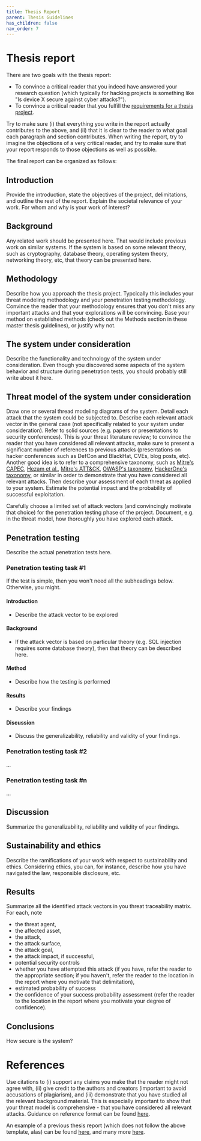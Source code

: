 ```yaml
---
title: Thesis Report
parent: Thesis Guidelines
has_children: false
nav_order: 7
---
```


# Thesis report

There are two goals with the thesis report: 
- To convince a critical reader that you indeed have answered your research question (which typically for hacking projects is something like "Is device X secure against cyber attacks?").
- To convince a critical reader that you fulfill the [requirements for a thesis project](https://intra.kth.se/polopoly_fs/1.661631.1565014876!/Comprehensive%20guidelines%20for%20degree%20project%20courses%2C%20common%20goals%20and%20assessment%20criteria%20%28applies%20from%2001.07.2015%29.pdf).

Try to make sure (i) that everything you write in the report actually contributes to the above, and (ii) that it is clear to the reader to what goal each paragraph and section contributes. When writing the report, try to imagine the objections of a very critical reader, and try to make sure that your report responds to those objections as well as possible.

The final report can be organized as follows:

## Introduction
Provide the introduction, state the objectives of the project, delimitations, and outline the rest of the report. Explain the societal relevance of your work. For whom and why is your work of interest?

## Background
Any related work should be presented here. That would include previous work on similar systems. If the system is based on some relevant theory, such as cryptography, database theory, operating system theory, networking theory, etc, that theory can be presented here. 

## Methodology
Describe how you approach the thesis project. Typcically this includes your threat modeling methodology and your penetration testing methodology. Convince the reader that your methodology ensures that you don't miss any important attacks and that your explorations will be convincing. Base your method on established methods (check out the Methods section in these master thesis guidelines), or justify why not.

## The system under consideration
Describe the functionality and technology of the system under consideration. Even though you discovered some aspects of the system behavior and structure during penetration tests, you should probably still write about it here. 

## Threat model of the system under consideration
Draw one or several thread modeling diagrams of the system. Detail each attack that the system could be subjected to. Describe each relevant attack vector in the general case (not specifically related to your system under consideration). Refer to solid sources (e.g. papers or presentations to security conferences). This is your threat literature review; to convince the reader that you have considered all relevant attacks, make sure to present a significant number of references to previous attacks (presentations on hacker conferences such as DefCon and BlackHat, CVEs, blog posts, etc). Another good idea is to refer to a comprehensive taxonomy, such as [Mitre's CAPEC](https://capec.mitre.org), [Hezam et al.](https://www.researchgate.net/profile/Mohammed_Mahyoub2/publication/324149744_A_Comprehensive_IoT_Attacks_Survey_based_on_a_Building-blocked_Reference_Mode/links/5c597814299bf1d14cad8808/A-Comprehensive-IoT-Attacks-Survey-based-on-a-Building-blocked-Reference-Mode.pdf), [Mitre's ATT&CK](https://attack.mitre.org), [OWASP's taxonomy](https://owasp.org/www-project-top-ten/), [HackerOne's taxonomy](https://www.hackerone.com/top-10-vulnerabilities), or similar in order to demonstrate that you have considered all relevant attacks. Then describe your assessment of each threat as applied to your system. Estimate the potential impact and the probability of successful exploitation. 

Carefully choose a limited set of attack vectors (and convincingly motivate that choice) for the penetration testing phase of the project. Document, e.g. in the threat model, how thoroughly you have explored each attack.

## Penetration testing
Describe the actual penetration tests here. 

### Penetration testing task #1
If the test is simple, then you won't need all the subheadings below. Otherwise, you might.
#### Introduction
- Describe the attack vector to be explored

#### Background
- If the attack vector is based on particular theory (e.g. SQL injection requires some database theory), then that theory can be described here.

#### Method
- Describe how the testing is performed

#### Results
- Describe your findings

#### Discussion
- Discuss the generalizability, reliability and validity of your findings.

### Penetration testing task #2
...

### Penetration testing task #n
...

## Discussion
Summarize the generalizability, reliability and validity of your findings.

## Sustainability and ethics
Describe the ramifications of your work with respect to sustainability and ethics. Considering ethics, you can, for instance, describe how you have navigated the law, responsible disclosure, etc.

## Results 
Summarize all the identified attack vectors in you threat traceability matrix. For each, note
 - the threat agent,
 - the affected asset,
 - the attack,
 - the attack surface,
 - the attack goal,
 - the attack impact, if successful,
 - potential security controls
 - whether you have attempted this attack (if you have, refer the reader to the appropriate section; if you haven't, refer the reader to the location in the report where you motivate that delimitation),
 - estimated probability of success 
 - the confidence of your success probability assessment (refer the reader to the location in the report where you motivate your degree of confidence).
 
## Conclusions
How secure is the system? 

# References
Use citations to (i) support any claims you make that the reader might not agree with, (ii) give credit to the authors and creators (important to avoid accusations of plagiarism), and (iii) demonstrate that you have studied all the relevant background material. This is especially important to show that your threat model is comprehensive - that you have considered all relevant attacks. Guidance on reference format can be found [here](http://libraryguides.vu.edu.au/ieeereferencing/formats).

An example of a previous thesis report (which does not follow the above template, alas) can be found [here](https://kth.diva-portal.org/smash/record.jsf?pid=diva2%3A1358429&dswid=9571), and many more [here](http://www.diva-portal.org/smash/resultList.jsf?searchType=UNDERGRADUATE&aq=%5B%5B%7B%22freeText%22%3A%22security%22%7D%5D%5D&aq2=%5B%5B%7B%22organisationId%22%3A%22177%22%2C%22organisationId-Xtra%22%3Afalse%7D%5D%5D).
